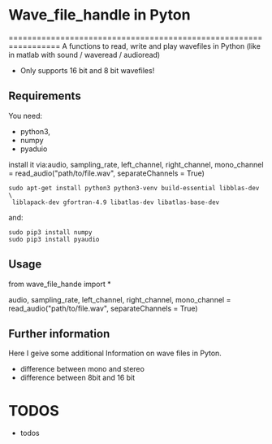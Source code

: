 # Wave_file_handle in Pyton
=================================================================
A functions to read, write and play wavefiles in Python 
(like in matlab with sound / waveread / audioread)

* Only supports 16 bit and 8 bit wavefiles!

Requirements
------------

You need:

* python3,
* numpy 
* pyaduio

install it via:audio, sampling_rate, left_channel, right_channel, mono_channel = read_audio("path/to/file.wav", separateChannels = True)



```
sudo apt-get install python3 python3-venv build-essential libblas-dev \
 liblapack-dev gfortran-4.9 libatlas-dev libatlas-base-dev
```
and:
```
sudo pip3 install numpy
sudo pip3 install pyaudio
```

Usage
-----------------
from wave_file_hande import *

audio, sampling_rate, left_channel, right_channel, mono_channel = read_audio("path/to/file.wav", separateChannels = True)






Further information
-------------------
Here I geive some additional Information on wave files in Pyton.

* difference between mono and stereo
* difference between 8bit and 16 bit


TODOS
=====
* todos

